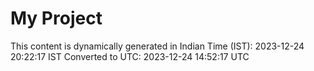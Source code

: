 # My Project

This content is dynamically generated in Indian Time (IST): 2023-12-24 20:22:17 IST
Converted to UTC: 2023-12-24 14:52:17 UTC
